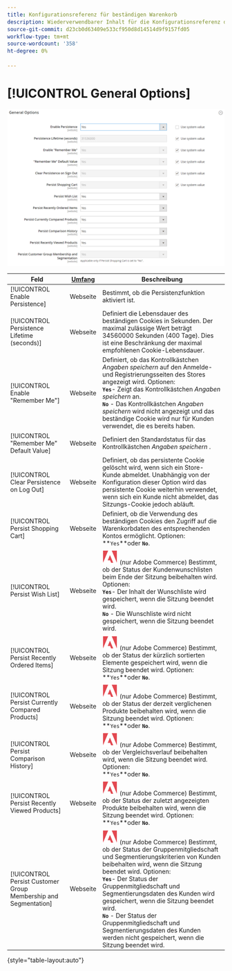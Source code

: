 ```yaml
---
title: Konfigurationsreferenz für beständigen Warenkorb
description: Wiederverwendbarer Inhalt für die Konfigurationsreferenz des beständigen Warenkorbs.
source-git-commit: d23cb0d63409e533cf950d8d14514d9f9157fd05
workflow-type: tm+mt
source-wordcount: '358'
ht-degree: 0%

---
```



# [!UICONTROL General Options]

![Allgemeine Optionen](/help/configuration-reference/customers/assets/persistent-shopping-cart-general.png)<!-- zoom -->

<!-- [General Options](https://docs.magento.com/user-guide/sales/cart-persistent-configuration.html) -->

| Feld | [Umfang](/help/getting-started/websites-stores-views.md#scope-settings) | Beschreibung |
|--- |------------------------------------------------------------------------|--- |
| [!UICONTROL Enable Persistence] | Webseite | Bestimmt, ob die Persistenzfunktion aktiviert ist. |
| [!UICONTROL Persistence Lifetime (seconds)] | Webseite | Definiert die Lebensdauer des beständigen Cookies in Sekunden. Der maximal zulässige Wert beträgt 34560000 Sekunden (400 Tage). Dies ist eine Beschränkung der maximal empfohlenen Cookie-Lebensdauer. |
| [!UICONTROL Enable "Remember Me"] | Webseite | Definiert, ob das Kontrollkästchen _Angaben speichern_ auf den Anmelde- und Registrierungsseiten des Stores angezeigt wird. Optionen: <br/>**`Yes`**- Zeigt das Kontrollkästchen _Angaben speichern_ an.<br/>**`No`** - Das Kontrollkästchen _Angaben speichern_ wird nicht angezeigt und das beständige Cookie wird nur für Kunden verwendet, die es bereits haben. |
| [!UICONTROL "Remember Me" Default Value] | Webseite | Definiert den Standardstatus für das Kontrollkästchen _Angaben speichern_ . |
| [!UICONTROL Clear Persistence on Log Out] | Webseite | Definiert, ob das persistente Cookie gelöscht wird, wenn sich ein Store-Kunde abmeldet. Unabhängig von der Konfiguration dieser Option wird das persistente Cookie weiterhin verwendet, wenn sich ein Kunde nicht abmeldet, das Sitzungs-Cookie jedoch abläuft. |
| [!UICONTROL Persist Shopping Cart] | Webseite | Definiert, ob die Verwendung des beständigen Cookies den Zugriff auf die Warenkorbdaten des entsprechenden Kontos ermöglicht. Optionen: <br/>**`Yes`**oder **`No`**. |
| [!UICONTROL Persist Wish List] | Webseite | ![Adobe Commerce](/help/assets/adobe-logo.svg) (nur Adobe Commerce) Bestimmt, ob der Status der Kundenwunschlisten beim Ende der Sitzung beibehalten wird. Optionen: <br/>**`Yes`**- Der Inhalt der Wunschliste wird gespeichert, wenn die Sitzung beendet wird.<br/>**`No`** - Die Wunschliste wird nicht gespeichert, wenn die Sitzung beendet wird. |
| [!UICONTROL Persist Recently Ordered Items] | Webseite | ![Adobe Commerce](/help/assets/adobe-logo.svg) (nur Adobe Commerce) Bestimmt, ob der Status der kürzlich sortierten Elemente gespeichert wird, wenn die Sitzung beendet wird. Optionen: <br/>**`Yes`**oder **`No`**. |
| [!UICONTROL Persist Currently Compared Products] | Webseite | ![Adobe Commerce](/help/assets/adobe-logo.svg) (nur Adobe Commerce) Bestimmt, ob der Status der derzeit verglichenen Produkte beibehalten wird, wenn die Sitzung beendet wird. Optionen: <br/>**`Yes`**oder **`No`**. |
| [!UICONTROL Persist Comparison History] | Webseite | ![Adobe Commerce](/help/assets/adobe-logo.svg) (nur Adobe Commerce) Bestimmt, ob der Vergleichsverlauf beibehalten wird, wenn die Sitzung beendet wird. Optionen: <br/>**`Yes`**oder **`No`**. |
| [!UICONTROL Persist Recently Viewed Products] | Webseite | ![Adobe Commerce](/help/assets/adobe-logo.svg) (nur Adobe Commerce) Bestimmt, ob der Status der zuletzt angezeigten Produkte beibehalten wird, wenn die Sitzung beendet wird. Optionen: <br/>**`Yes`**oder **`No`**. |
| [!UICONTROL Persist Customer Group Membership and Segmentation] | Webseite | ![Adobe Commerce](/help/assets/adobe-logo.svg) (nur Adobe Commerce) Bestimmt, ob der Status der Gruppenmitgliedschaft und Segmentierungskriterien von Kunden beibehalten wird, wenn die Sitzung beendet wird. Optionen: <br/>**`Yes`**- Der Status der Gruppenmitgliedschaft und Segmentierungsdaten des Kunden wird gespeichert, wenn die Sitzung beendet wird.<br/>**`No`** - Der Status der Gruppenmitgliedschaft und Segmentierungsdaten des Kunden werden nicht gespeichert, wenn die Sitzung beendet wird. |

{style="table-layout:auto"}
